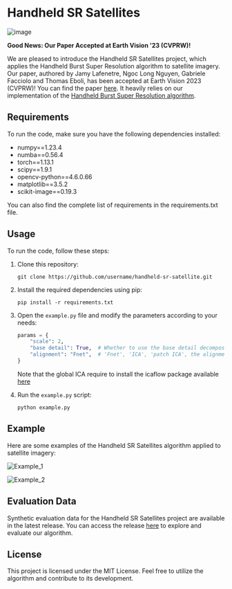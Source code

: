 # Handheld SR Satellites

![image](https://github.com/Jamy-L/handheld-sr-satellite/assets/46826148/dedf2a10-863f-4c68-8dfd-4abbc0b0f423)

**Good News: Our Paper Accepted at Earth Vision '23 (CVPRW)!**

We are pleased to introduce the Handheld SR Satellites project, which applies the Handheld Burst Super Resolution algorithm to satellite imagery. Our paper, authored by Jamy Lafenetre, Ngoc Long Nguyen, Gabriele Facciolo and Thomas Eboli, has been accepted at Earth Vision 2023 (CVPRW)! You can find the paper [here](https://openaccess.thecvf.com/content/CVPR2023W/EarthVision/papers/Lafenetre_Handheld_Burst_Super-Resolution_Meets_Multi-Exposure_Satellite_Imagery_CVPRW_2023_paper.pdf).
It heavily relies on our implementation of the [Handheld Burst Super Resolution algorithm](https://github.com/Jamy-L/Handheld-Multi-Frame-Super-Resolution).

## Requirements

To run the code, make sure you have the following dependencies installed:

- numpy==1.23.4
- numba==0.56.4
- torch==1.13.1
- scipy==1.9.1
- opencv-python==4.6.0.66
- matplotlib==3.5.2
- scikit-image==0.19.3

You can also find the complete list of requirements in the requirements.txt file.

## Usage

To run the code, follow these steps:

1. Clone this repository:

   ```
   git clone https://github.com/username/handheld-sr-satellite.git
   ```

2. Install the required dependencies using pip:

   ```
   pip install -r requirements.txt
   ```

3. Open the `example.py` file and modify the parameters according to your needs:

   ```python
   params = {
       "scale": 2,
       "base detail": True,  # Whether to use the base detail decomposition or not
       "alignment": "Fnet",  # 'Fnet', 'ICA', 'patch ICA', the alignment method
   }
   ```
   Note that the global ICA require to install the icaflow package available [here](link)

4. Run the `example.py` script:

   ```
   python example.py
   ```

## Example

Here are some examples of the Handheld SR Satellites algorithm applied to satellite imagery:

![Example_1](https://github.com/Jamy-L/handheld-sr-satellite/assets/46826148/05cdb6e0-0525-4cb4-8914-255e0a0cfffc)

![Example_2](https://github.com/Jamy-L/handheld-sr-satellite/assets/46826148/1f294439-8a59-4bb0-81d8-2ecf57a9939e)

## Evaluation Data

Synthetic evaluation data for the Handheld SR Satellites project are available in the latest release. You can access the release [here](https://github.com/Jamy-L/handheld-sr-satellite/releases/tag/1.0) to explore and evaluate our algorithm.

## License

This project is licensed under the MIT License. Feel free to utilize the algorithm and contribute to its development.
